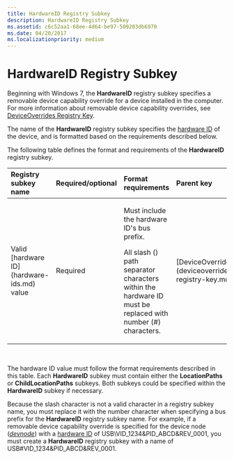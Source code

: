 ```yaml
---
title: HardwareID Registry Subkey
description: HardwareID Registry Subkey
ms.assetid: c6c52aa1-68ee-4d64-be97-509203db6970
ms.date: 04/20/2017
ms.localizationpriority: medium
---
```


# HardwareID Registry Subkey


Beginning with Windows 7, the **HardwareID** registry subkey specifies a removable device capability override for a device installed in the computer. For more information about removable device capability overrides, see [DeviceOverrides Registry Key](deviceoverrides-registry-key.md).

The name of the **HardwareID** registry subkey specifies the [hardware ID](hardware-ids.md) of the device, and is formatted based on the requirements described below.

The following table defines the format and requirements of the **HardwareID** registry subkey.

<table>
<colgroup>
<col width="20%" />
<col width="20%" />
<col width="20%" />
<col width="20%" />
<col width="20%" />
</colgroup>
<thead>
<tr class="header">
<th align="left">Registry subkey name</th>
<th align="left">Required/optional</th>
<th align="left">Format requirements</th>
<th align="left">Parent key</th>
<th align="left">Child subkeys</th>
</tr>
</thead>
<tbody>
<tr class="odd">
<td align="left"><p>Valid [hardware ID](hardware-ids.md) value</p></td>
<td align="left"><p>Required</p></td>
<td align="left"><p>Must include the hardware ID's bus prefix.</p>
<p>All slash () path separator characters within the hardware ID must be replaced with number (#) characters.</p></td>
<td align="left">[DeviceOverrides](deviceoverrides-registry-key.md)</td>
<td align="left"></td>
</tr>
</tbody>
</table>

 

The hardware ID value must follow the format requirements described in this table. Each **HardwareID** subkey must contain either the **LocationPaths** or **ChildLocationPaths** subkeys. Both subkeys could be specified within the **HardwareID** subkey if necessary.

Because the slash character is not a valid character in a registry subkey name, you must replace it with the number character when specifying a bus prefix for the **HardwareID** registry subkey name. For example, if a removable device capability override is specified for the device node ([*devnode*](https://msdn.microsoft.com/library/windows/hardware/ff556277#wdkgloss-devnode)) with a [hardware ID](hardware-ids.md) of USB\\VID_1234&PID_ABCD&REV_0001, you must create a **HardwareID** registry subkey with a name of USB\#VID_1234&PID_ABCD&REV_0001.

 

 





